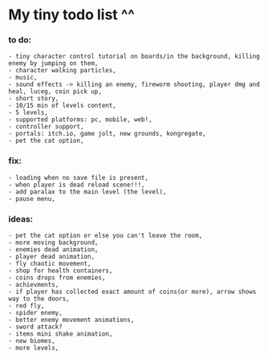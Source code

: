  # My tiny todo list ^^

### to do:
	- tiny character control tutorial on boards/in the background, killing enemy by jumping on them,
	- character walking particles,
	- music,
	- sound effects -> killing an enemy, fireworm shooting, player dmg and heal, luceg, coin pick up,
	- short story,
	- 10/15 min of levels content,
	- 5 levels,
	- supported platforms: pc, mobile, web!,
	- controller support,
	- portals: itch.io, game jolt, new grounds, kongregate,
	- pet the cat option,

 ### fix:
	- loading when no save file is present,
	- when player is dead reload scene!!!,
	- add paralax to the main level (the level),
	- pause menu,
	

 ### ideas:
	- pet the cat option or else you can't leave the room,
	- more moving background,
	- enemies dead animation,
	- player dead animation,
	- fly chaotic movement,
	- shop for health containers,
	- coins drops from enemies,
	- achievments,
	- if player has collected exact amount of coins(or more), arrow shows way to the doors,
	- red fly,
	- spider enemy,
	- better enemy movement animations,
	- sword attack?
	- items mini shake animation,
	- new biomes,
	- more levels,
